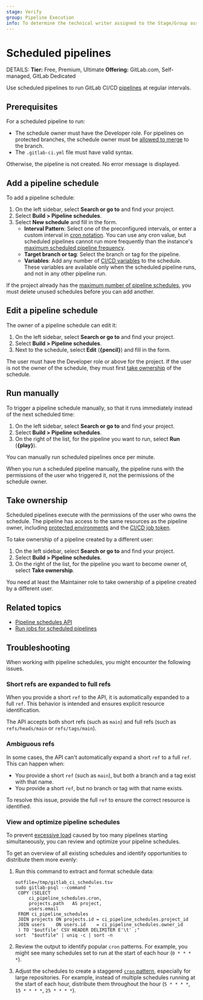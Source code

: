 ```yaml
---
stage: Verify
group: Pipeline Execution
info: To determine the technical writer assigned to the Stage/Group associated with this page, see https://handbook.gitlab.com/handbook/product/ux/technical-writing/#assignments
---
```


# Scheduled pipelines

DETAILS:
**Tier:** Free, Premium, Ultimate
**Offering:** GitLab.com, Self-managed, GitLab Dedicated

Use scheduled pipelines to run GitLab CI/CD [pipelines](index.md) at regular intervals.

## Prerequisites

For a scheduled pipeline to run:

- The schedule owner must have the Developer role. For pipelines on protected branches,
  the schedule owner must be [allowed to merge](../../user/project/protected_branches.md#add-protection-to-existing-branches)
  to the branch.
- The `.gitlab-ci.yml` file must have valid syntax.

Otherwise, the pipeline is not created. No error message is displayed.

## Add a pipeline schedule

To add a pipeline schedule:

1. On the left sidebar, select **Search or go to** and find your project.
1. Select **Build > Pipeline schedules**.
1. Select **New schedule** and fill in the form.
   - **Interval Pattern**: Select one of the preconfigured intervals, or enter a custom
     interval in [cron notation](../../topics/cron/index.md). You can use any cron value,
     but scheduled pipelines cannot run more frequently than the instance's
     [maximum scheduled pipeline frequency](../../administration/cicd.md#change-maximum-scheduled-pipeline-frequency).
   - **Target branch or tag**: Select the branch or tag for the pipeline.
   - **Variables**: Add any number of [CI/CD variables](../variables/index.md) to the schedule.
     These variables are available only when the scheduled pipeline runs,
     and not in any other pipeline run.

If the project already has the [maximum number of pipeline schedules](../../administration/instance_limits.md#number-of-pipeline-schedules),
you must delete unused schedules before you can add another.

## Edit a pipeline schedule

The owner of a pipeline schedule can edit it:

1. On the left sidebar, select **Search or go to** and find your project.
1. Select **Build > Pipeline schedules**.
1. Next to the schedule, select **Edit** (**{pencil}**) and fill in the form.

The user must have the Developer role or above for the project. If the user is
not the owner of the schedule, they must first [take ownership](#take-ownership)
of the schedule.

## Run manually

To trigger a pipeline schedule manually, so that it runs immediately instead of
the next scheduled time:

1. On the left sidebar, select **Search or go to** and find your project.
1. Select **Build > Pipeline schedules**.
1. On the right of the list, for
   the pipeline you want to run, select **Run** (**{play}**).

You can manually run scheduled pipelines once per minute.

When you run a scheduled pipeline manually, the pipeline runs with the
permissions of the user who triggered it, not the permissions of the schedule owner.

## Take ownership

Scheduled pipelines execute with the permissions of the user
who owns the schedule. The pipeline has access to the same resources as the pipeline owner,
including [protected environments](../environments/protected_environments.md) and the
[CI/CD job token](../jobs/ci_job_token.md).

To take ownership of a pipeline created by a different user:

1. On the left sidebar, select **Search or go to** and find your project.
1. Select **Build > Pipeline schedules**.
1. On the right of the list, for
   the pipeline you want to become owner of, select **Take ownership**.

You need at least the Maintainer role to take ownership of a pipeline created by a different user.

## Related topics

- [Pipeline schedules API](../../api/pipeline_schedules.md)
- [Run jobs for scheduled pipelines](../jobs/job_rules.md#run-jobs-for-scheduled-pipelines)

## Troubleshooting

When working with pipeline schedules, you might encounter the following issues.

### Short refs are expanded to full refs

When you provide a short `ref` to the API, it is automatically expanded to a full `ref`.
This behavior is intended and ensures explicit resource identification.

The API accepts both short refs (such as `main`) and full refs (such as `refs/heads/main` or `refs/tags/main`).

### Ambiguous refs

In some cases, the API can't automatically expand a short `ref` to a full `ref`. This can happen when:

- You provide a short `ref` (such as `main`), but both a branch and a tag exist with that name.
- You provide a short `ref`, but no branch or tag with that name exists.

To resolve this issue, provide the full `ref` to ensure the correct resource is identified.

### View and optimize pipeline schedules

To prevent [excessive load](pipeline_efficiency.md) caused by too many pipelines starting simultaneously,
you can review and optimize your pipeline schedules.

To get an overview of all existing schedules and identify opportunities to distribute them more evenly:

1. Run this command to extract and format schedule data:

   ```shell
   outfile=/tmp/gitlab_ci_schedules.tsv
   sudo gitlab-psql --command "
    COPY (SELECT
        ci_pipeline_schedules.cron,
        projects.path   AS project,
        users.email
    FROM ci_pipeline_schedules
    JOIN projects ON projects.id = ci_pipeline_schedules.project_id
    JOIN users    ON users.id    = ci_pipeline_schedules.owner_id
    ) TO '$outfile' CSV HEADER DELIMITER E'\t' ;"
   sort  "$outfile" | uniq -c | sort -n
   ```

1. Review the output to identify popular `cron` patterns.
   For example, you might see many schedules set to run at the start of each hour (`0 * * * *`).
1. Adjust the schedules to create a staggered [`cron` pattern](../../topics/cron/index.md#cron-syntax), especially for large repositories.
   For example, instead of multiple schedules running at the start of each hour, distribute them throughout the hour (`5 * * * *`, `15 * * * *`, `25 * * * *`).
